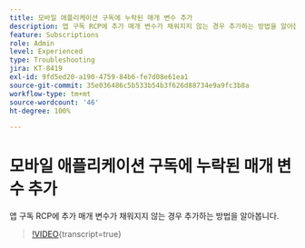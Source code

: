 ```yaml
---
title: 모바일 애플리케이션 구독에 누락된 매개 변수 추가
description: 앱 구독 RCP에 추가 매개 변수가 채워지지 않는 경우 추가하는 방법을 알아봅니다.
feature: Subscriptions
role: Admin
level: Experienced
type: Troubleshooting
jira: KT-8419
exl-id: 9fd5ed20-a190-4759-84b6-fe7d08e61ea1
source-git-commit: 35e036486c5b533b54b3f626d88734e9a9fc3b8a
workflow-type: tm+mt
source-wordcount: '46'
ht-degree: 100%

---
```


# 모바일 애플리케이션 구독에 누락된 매개 변수 추가

앱 구독 RCP에 추가 매개 변수가 채워지지 않는 경우 추가하는 방법을 알아봅니다.

>[!VIDEO](https://video.tv.adobe.com/v/335950?quality=12&learn=on){transcript=true}
